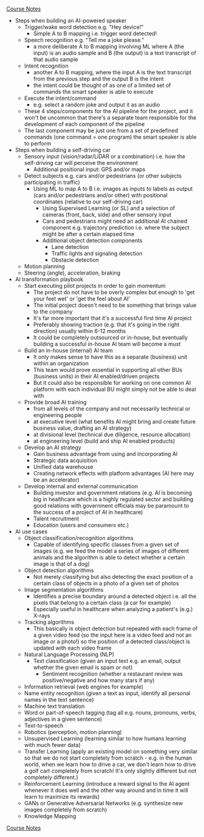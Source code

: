 [Course Notes](README.md)

- Steps when building an AI-powered speaker
    - Trigger/wake word detection e.g. "Hey device!"
        - Simple A to B mapping i.e. trigger word detected!
    - Speech recognition e.g. "Tell me a joke please."
        - a more deliberate A to B mapping involving ML where A (the input) is an audio 
          sample and B (the output) is a text transcript of that audio sample
    - Intent recognition
        - another A to B mapping, where the input A is the text transcript from the 
          previous step and the output B is the intent
        - the intent could be thought of as one of a limited set of commands the smart 
          speaker is able to execute
    - Execute the intent/command
        - e.g. select a random joke and output it as an audio
    - These 4 steps/components for the AI pipeline for the project, and it won't be 
      uncommon that there's a separate team responsible for the development of each 
      component of the pipeline
    - The last component may be just one from a set of predefined commands (one command = 
      one program) the smart speaker is able to perform
- Steps when building a self-driving car
    - Sensory input (vision/radar/LiDAR or a combination) i.e. how the self-driving car 
      will perceive the environment
        - Additional positional input: GPS and/or maps
    - Detect subjects e.g. cars and/or pedestrians (or other subjects participating in 
      traffic)
        - Using ML to map A to B i.e. images as inputs to labels as output (cars and/or 
          pedestrians and/or other) with positional coordinates (relative to our 
          self-driving car)
            - Using Supervised Learning (or SL) and a selection of cameras (front, back, 
              side) and other sensory input
            - Cars and pedestrians might need an additional AI chained component e.g. 
              trajectory prediction i.e. where the subject might be after a certain elapsed 
              time
            - Additional object detection components
                - Lane detection
                - Traffic lights and signaling detection
                - Obstacle detection
    - Motion planning
    - Steering (angle), acceleration, braking
- AI transformation playbook
    - Start executing pilot projects in order to gain momentum
        - The project do not have to be overly complex but enough to 'get your feet wet' or 
          'get the feel about AI'
        - The initial project doesn't need to be something that brings value to the company
        - It's far more important that it's a successful first time AI project
        - Preferably showing traction (e.g. that it's going in the right direction) usually 
          within 6-12 months
        - It could be completely outsourced or in-house, but eventually building a 
          successful in-house AI team will become a must
    - Build an in-house (internal) AI team
        - It only makes sense to have this as a separate (business) unit within an 
          organization
        - This team would prove essential in supporting all other BUs (business units) in 
          their AI enabled/driven projects
        - But it could also be responsible for working on one common AI platform with each 
          individual BU might simply not be able to deal with
    - Provide broad AI training
        - from all levels of the company and not necessarily technical or engineering people
        - at executive level (what benefits AI might bring and create future business 
          value, drafting an AI strategy)
        - at divisional level (technical due diligence, resource allocation)
        - at engineering level (build and ship AI enabled products)
    - Develop an AI strategy
        - Gain business advantage from using and incorporating AI
        - Strategic data acquisition
        - Unified data warehouse
        - Creating network effects with platform advantages (AI here may be an accelerator)
    - Develop internal and external communication
        - Building investor and government relations (e.g. AI is becoming big in healthcare 
          which is a highly regulated sector and building good relations with government 
          officials may be paramount to the success of a project of AI in healthcare)
        - Talent recruitment
        - Education (users and consumers etc.)
- AI use cases
    - Object classification/recognition algorithms
      - Capable of identifying specific classes from a given set of images (e.g. we feed 
        the model a series of images of different animals and the algorithm is able to 
        detect whether a certain image is that of a dog)
    - Object detection algorithms
      - Not merely classifying but also detecting the exact position of a certain class of 
        objects in a photo of a given set of photos
    - Image segmentation algorithms
      - Identifies a precise boundary around a detected object i.e. all the pixels that 
        belong to a certain class (a car for example)
      - Especially useful in healthcare when analyzing a patient's (e.g.) X-rays
    - Tracking algorithms
      - This basically is object detection but repeated with each frame of a given video 
        feed (so the input here is a video feed and not an image or a photo!) so the 
        position of a detected class/object is updated with each video frame
    - Natural Language Processing (NLP)
      - Text classification (given an input text e.g. an email, output whether the given 
        email is spam or not)
          - Sentiment recognition (whether a restaurant review was positive/negative and 
            how many stars if any)
    - Information retrieval (web engines for example)
    - Name entity recognition (given a text as input, identify all personal names in the text sentence)
    - Machine text translation
    - Word or part-of-speech tagging (tag all e.g. nouns, pronouns, verbs, adjectives in a given sentence)
    - Text-to-speech
    - Robotics (perception, motion planning)
    - Unsupervised Learning (learning similar to how humans learning with much fewer data)
    - Transfer Learning (apply an existing model on something very similar so that we do not start completely from scratch - e.g. in the human world, when we learn how to drive a car, we don't learn how to drive a golf cart completely from scratch! It's only slightly different but not completely different.)
    - Reinforcement Learning (introduce a reward signal to the AI agent whenever it does well and the other way around and in time it will learn to maximize its rewards)
    - GANs or Generative Adversarial Networks (e.g. synthesize new images completely from scratch)
    - Knowledge Mapping

[Course Notes](README.md)

